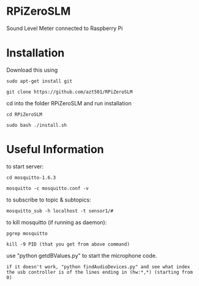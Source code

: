 # RPiZeroSLM

Sound Level Meter connected to Raspberry Pi

# Installation

Download this using

	sudo apt-get install git

	git clone https://github.com/azt501/RPiZeroSLM

cd into the folder RPiZeroSLM and run installation

	cd RPiZeroSLM

	sudo bash ./install.sh

# Useful Information

to start server:

	cd mosquitto-1.6.3

	mosquitto -c mosquitto.conf -v

to subscribe to topic & subtopics: 

	mosquitto_sub -h localhost -t sensor1/#

to kill mosquitto (if running as daemon):

	pgrep mosquitto

	kill -9 PID (that you get from above command)

use "python getdBValues.py" to start the microphone code.

	if it doesn't work, "python findAudioDevices.py" and see what index the usb controller is of the lines ending in (hw:*,*) (starting from 0)


